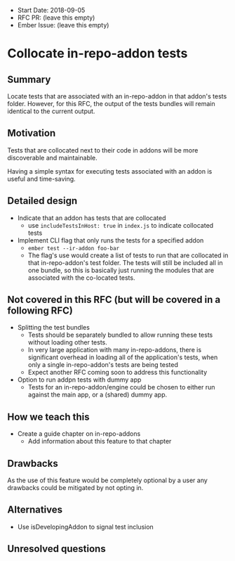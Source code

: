 - Start Date: 2018-09-05
- RFC PR: (leave this empty)
- Ember Issue: (leave this empty)

# Collocate in-repo-addon tests

## Summary

Locate tests that are associated with an in-repo-addon in that addon's tests folder. However, for this RFC, the output of the tests bundles will remain identical to the current output.

## Motivation

Tests that are collocated next to their code in addons will be more discoverable and maintainable.

Having a simple syntax for executing tests associated with an addon is useful and time-saving.

## Detailed design

- Indicate that an addon has tests that are collocated
  - use `includeTestsInHost: true` in `index.js` to indicate collocated tests
- Implement CLI flag that only runs the tests for a specified addon
  - `ember test --ir-addon foo-bar`
  - The flag's use would create a list of tests to run that are collocated in that in-repo-addon's test folder. The tests will still be included all in one bundle, so this is basically just running the modules that are associated with the co-located tests.

## Not covered in this RFC (but will be covered in a following RFC)
- Splitting the test bundles
  - Tests should be separately bundled to allow running these tests without loading other tests.
  - In very large application with many in-repo-addons, there is significant overhead in loading all of the application's tests, when only a single in-repo-addon's tests are being tested
  - Expect another RFC coming soon to address this functionality
- Option to run addpn tests with dummy app
  - Tests for an in-repo-addon/engine could be chosen to either run against the main app, or a (shared) dummy app.
  
## How we teach this

- Create a guide chapter on in-repo-addons
  - Add information about this feature to that chapter

## Drawbacks

As the use of this feature would be completely optional by a user any drawbacks could be mitigated by not opting in.

## Alternatives

- Use isDevelopingAddon to signal test inclusion

## Unresolved questions


